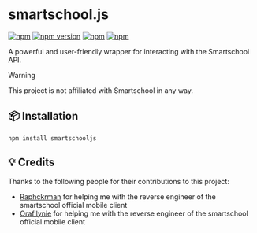 # smartschool.js

[![npm](https://img.shields.io/npm/l/turboself-api)](https://www.npmjs.com/package/turboself-api)
[![npm version](https://badge.fury.io/js/turboself-api.svg)](https://badge.fury.io/js/turboself-api)
[![npm](https://img.shields.io/npm/dw/turboself-api)](https://www.npmjs.com/package/turboself-api)
[![npm](https://img.shields.io/npm/dt/turboself-api)](https://www.npmjs.com/package/turboself-api)

A powerful and user-friendly wrapper for interacting with the Smartschool API.

> [!warning]
> This project is not affiliated with Smartschool in any way.

## 📦 Installation
```
npm install smartschooljs
```

## 💡 Credits
Thanks to the following people for their contributions to this project:
- [Raphckrman](https://github.com/raphckrman) for helping me with the reverse engineer of the smartschool official mobile client
- [Orafilynie](https://github.com/Orafilynie) for helping me with the reverse engineer of the smartschool official mobile client
